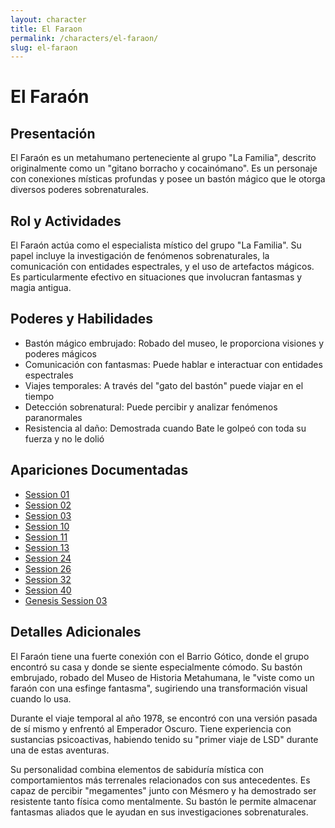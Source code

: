```yaml
---
layout: character
title: El Faraon
permalink: /characters/el-faraon/
slug: el-faraon
---
```


# El Faraón

## Presentación
El Faraón es un metahumano perteneciente al grupo "La Familia", descrito originalmente como un "gitano borracho y cocainómano". Es un personaje con conexiones místicas profundas y posee un bastón mágico que le otorga diversos poderes sobrenaturales.

## Rol y Actividades
El Faraón actúa como el especialista místico del grupo "La Familia". Su papel incluye la investigación de fenómenos sobrenaturales, la comunicación con entidades espectrales, y el uso de artefactos mágicos. Es particularmente efectivo en situaciones que involucran fantasmas y magia antigua.

## Poderes y Habilidades
- Bastón mágico embrujado: Robado del museo, le proporciona visiones y poderes mágicos
- Comunicación con fantasmas: Puede hablar e interactuar con entidades espectrales
- Viajes temporales: A través del "gato del bastón" puede viajar en el tiempo
- Detección sobrenatural: Puede percibir y analizar fenómenos paranormales
- Resistencia al daño: Demostrada cuando Bate le golpeó con toda su fuerza y no le dolió

## Apariciones Documentadas
- [Session 01](../../campaigns/la-familia/session-01.md)
- [Session 02](../../campaigns/la-familia/session-02.md)
- [Session 03](../../campaigns/la-familia/session-03.md)
- [Session 10](../../campaigns/la-familia/session-10.md)
- [Session 11](../../campaigns/la-familia/session-11.md)
- [Session 13](../../campaigns/la-familia/session-13.md)
- [Session 24](../../campaigns/la-familia/session-24.md)
- [Session 26](../../campaigns/la-familia/session-26.md)
- [Session 32](../../campaigns/la-familia/session-32.md)
- [Session 40](../../campaigns/la-familia/session-40.md)
- [Genesis Session 03](../../campaigns/genesis/session-03.md)

## Detalles Adicionales
El Faraón tiene una fuerte conexión con el Barrio Gótico, donde el grupo encontró su casa y donde se siente especialmente cómodo. Su bastón embrujado, robado del Museo de Historia Metahumana, le "viste como un faraón con una esfinge fantasma", sugiriendo una transformación visual cuando lo usa.

Durante el viaje temporal al año 1978, se encontró con una versión pasada de sí mismo y enfrentó al Emperador Oscuro. Tiene experiencia con sustancias psicoactivas, habiendo tenido su "primer viaje de LSD" durante una de estas aventuras.

Su personalidad combina elementos de sabiduría mística con comportamientos más terrenales relacionados con sus antecedentes. Es capaz de percibir "megamentes" junto con Mésmero y ha demostrado ser resistente tanto física como mentalmente. Su bastón le permite almacenar fantasmas aliados que le ayudan en sus investigaciones sobrenaturales.
